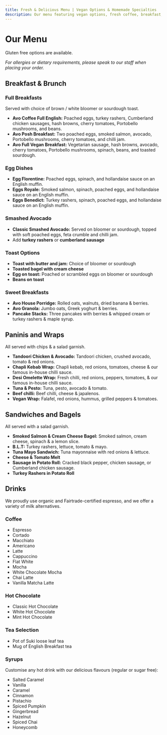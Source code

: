 ```yaml
---
title: Fresh & Delicious Menu | Vegan Options & Homemade Specialties
description: Our menu featuring vegan options, fresh coffee, breakfast, and more
---
```


# Our Menu

Gluten free options are available.

_For allergies or dietary requirements, please speak to our staff when placing your order._

## Breakfast & Brunch

### Full Breakfasts

Served with choice of brown / white bloomer or sourdough toast.

- **Avo Coffee Full English:** Poached eggs, turkey rashers, Cumberland chicken sausages, hash browns, cherry tomatoes, Portobello mushrooms, and beans.
- **Avo Posh Breakfast:** Two poached eggs, smoked salmon, avocado, Portobello mushrooms, cherry tomatoes, and chilli jam.
- **Avo Full Vegan Breakfast:** Vegetarian sausage, hash browns, avocado, cherry tomatoes, Portobello mushrooms, spinach, beans, and toasted sourdough.

### Egg Dishes

- **Egg Florentine:** Poached eggs, spinach, and hollandaise sauce on an English muffin.
- **Eggs Royale:** Smoked salmon, spinach, poached eggs, and hollandaise sauce on an English muffin.
- **Eggs Benedict:** Turkey rashers, spinach, poached eggs, and hollandaise sauce on an English muffin.

### Smashed Avocado

- **Classic Smashed Avocado:** Served on bloomer or sourdough, topped with soft poached eggs, feta crumble and chilli jam.
- Add **turkey rashers** or **cumberland sausage**

### Toast Options

- **Toast with butter and jam:** Choice of bloomer or sourdough
- **Toasted bagel with cream cheese**
- **Egg on toast:** Poached or scrambled eggs on bloomer or sourdough
- **Beans on toast**

### Sweet Breakfasts

- **Avo House Porridge:** Rolled oats, walnuts, dried banana & berries.
- **Avo Granola:** Jumbo oats, Greek yoghurt & berries.
- **Pancake Stacks:** Three pancakes with berries & whipped cream or turkey rashers & maple syrup.

## Paninis and Wraps

All served with chips & a salad garnish.

- **Tandoori Chicken & Avocado:** Tandoori chicken, crushed avocado, tomato & red onions.
- **Chapli Kebab Wrap:** Chapli kebab, red onions, tomatoes, cheese & our famous in-house chilli sauce.
- **Desi Omelette Wrap:** Fresh chilli, red onions, peppers, tomatoes, & our famous in-house chilli sauce.
- **Tuna & Pesto:** Tuna, pesto, avocado & tomato.
- **Beef chilli:** Beef chilli, cheese & japalenos.
- **Vegan Wrap:** Falafel, red onions, hummus, grilled peppers & tomatoes.

## Sandwiches and Bagels

All served with a salad garnish.

- **Smoked Salmon & Cream Cheese Bagel:** Smoked salmon, cream cheese, spinach & a lemon slice.
- **B.L.T:** Turkey rashers, lettuce, tomato & mayo.
- **Tuna Mayo Sandwich:** Tuna mayonnaise with red onions & lettuce.
- **Cheese & Tomato Melt**
- **Sausage in Potato Roll:** Cracked black pepper, chicken sausage, or Cumberland chicken sausage.
- **Turkey Rashers in Potato Roll**

## Drinks

We proudly use organic and Fairtrade-certified espresso, and we offer a variety of milk alternatives.

### Coffee

- Espresso
- Cortado
- Macchiato
- Americano
- Latte
- Cappuccino
- Flat White
- Mocha
- White Chocolate Mocha
- Chai Latte
- Vanilla Matcha Latte

### Hot Chocolate

- Classic Hot Chocolate
- White Hot Chocolate
- Mint Hot Chocolate

### Tea Selection

- Pot of Suki loose leaf tea
- Mug of English Breakfast tea

### Syrups

Customise any hot drink with our delicious flavours (regular or sugar free):

- Salted Caramel
- Vanilla
- Caramel
- Cinnamon
- Pistachio
- Spiced Pumpkin
- Gingerbread
- Hazelnut
- Spiced Chai
- Honeycomb
